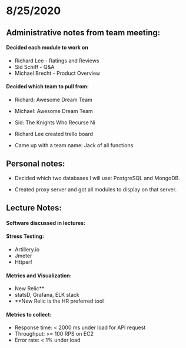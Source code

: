 # 8/25/2020

## Administrative notes from team meeting:

#### Decided each module to work on

- Richard Lee - Ratings and Reviews
- Sid Schiff - Q&A
- Michael Brecht - Product Overview

#### Decided which team to pull from: 
- Richard: Awesome Dream Team 
- Michael: Awesome Dream Team
- Sid: The Knights Who Recurse Ni

- Richard Lee created trello board

- Came up with a team name: Jack of all functions


## Personal notes:

- Decided which two databases I will use: PostgreSQL and MongoDB.

- Created proxy server and got all modules to display on that server.


## Lecture Notes:

#### Software discussed in lectures:

#### Stress Testing:

- Artillery.io
- Jmeter
- Httperf

#### Metrics and Visualization:

- New Relic**
- statsD, Grafana, ELK stack
- **New Relic is the HR preferred tool

#### Metrics to collect:
- Response time: < 2000 ms under load for API request
- Throughput: >= 100 RPS on EC2
- Error rate: < 1% under load
